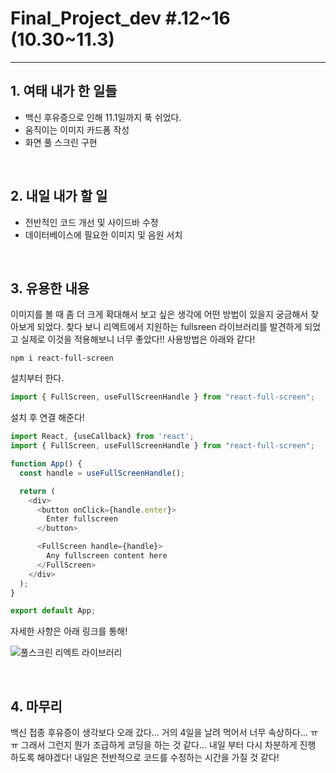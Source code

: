 # Final_Project_dev #.12~16 (10.30~11.3)

---

## 1. 여태 내가 한 일들 

- 백신 후유증으로 인해 11.1일까지 푹 쉬었다.
- 움직이는 이미지 카드폼 작성
- 화면 풀 스크린 구현 

<br />

## 2. 내일 내가 할 일

- 전반적인 코드 개선 및 사이드바 수정
- 데이터베이스에 필요한 이미지 및 음원 서치

<br />

## 3. 유용한 내용

이미지를 볼 때 좀 더 크게 확대해서 보고 싶은 생각에 어떤 방법이 있을지 궁금해서 찾아보게 되었다. 찾다 보니 리엑트에서 지원하는 fullsreen 라이브러리를 발견하게 되었고 실제로 이것을 적용해보니 너무 좋았다!! 사용방법은 아래와 같다!

```
npm i react-full-screen
```

설치부터 한다.

```js
import { FullScreen, useFullScreenHandle } from "react-full-screen";
```

설치 후 연결 해준다!

```js
import React, {useCallback} from 'react';
import { FullScreen, useFullScreenHandle } from "react-full-screen";

function App() {
  const handle = useFullScreenHandle();

  return (
    <div>
      <button onClick={handle.enter}>
        Enter fullscreen
      </button>

      <FullScreen handle={handle}>
        Any fullscreen content here
      </FullScreen>
    </div>
  );
}

export default App;
```

자세한 사항은 아래 링크를 통해!

![풀스크린 리엑트 라이브러리](https://www.npmjs.com/package/react-full-screen)




<br />

## 4. 마무리

백신 접종 후유증이 생각보다 오래 갔다... 거의 4일을 날려 먹어서 너무 속상하다... ㅠㅠ 그래서 그런지 뭔가 조급하게 코딩을 하는 것 같다... 내일 부터 다시 차분하게 진행 하도록 해야겠다! 내일은 전반적으로 코드를 수정하는 시간을 가질 것 같다! 